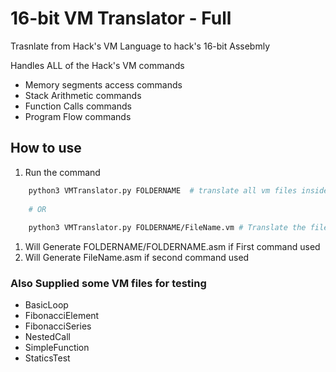 # 16-bit VM Translator - Full 

Trasnlate from Hack's VM Language to hack's 16-bit Assebmly

Handles ALL of the Hack's VM commands
- Memory segments access commands
- Stack Arithmetic commands
- Function Calls commands
- Program Flow commands
## How to use 

1. Run the command

```sh
    python3 VMTranslator.py FOLDERNAME  # translate all vm files inside the folder into a single assembly file along with Booting
    
    # OR
    
    python3 VMTranslator.py FOLDERNAME/FileName.vm # Translate the file directly without Booting

```

1. Will Generate FOLDERNAME/FOLDERNAME.asm if First command used
2. Will Generate FileName.asm if second command used


### Also Supplied some VM files for testing
- BasicLoop
- FibonacciElement
- FibonacciSeries
- NestedCall
- SimpleFunction
- StaticsTest